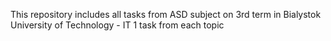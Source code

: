 This repository includes all tasks from ASD subject on 3rd term in Bialystok University of Technology - IT
1 task from each topic
